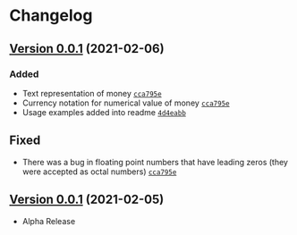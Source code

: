 # Changelog
## [Version 0.0.1](https://github.com/sbagdat/turkish_numeric/releases/tag/v0.1.0) (2021-02-06)
### Added
- Text representation of money [`cca795e`](https://github.com/sbagdat/turkish_numeric/commit/cca795e)
- Currency notation for numerical value of money [`cca795e`](https://github.com/sbagdat/turkish_numeric/commit/cca795e)
- Usage examples added into readme [`4d4eabb`](https://github.com/sbagdat/turkish_numeric/commit/4d4eabb)

## Fixed
- There was a bug in floating point numbers that have leading zeros (they were accepted as octal numbers) [`cca795e`](https://github.com/sbagdat/turkish_numeric/commit/cca795e) 



## [Version 0.0.1](https://github.com/sbagdat/turkish_numeric/releases/tag/v0.0.1) (2021-02-05)
- Alpha Release
